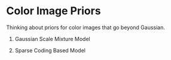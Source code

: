 # Color Image Priors
Thinking about priors for color images that go beyond Gaussian.

1. Gaussian Scale Mixture Model

2. Sparse Coding Based Model

